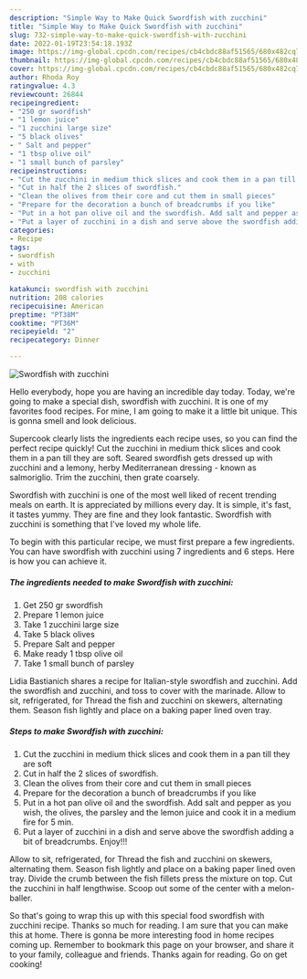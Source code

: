 ```yaml
---
description: "Simple Way to Make Quick Swordfish with zucchini"
title: "Simple Way to Make Quick Swordfish with zucchini"
slug: 732-simple-way-to-make-quick-swordfish-with-zucchini
date: 2022-01-19T23:54:18.193Z
image: https://img-global.cpcdn.com/recipes/cb4cbdc88af51565/680x482cq70/swordfish-with-zucchini-recipe-main-photo.jpg
thumbnail: https://img-global.cpcdn.com/recipes/cb4cbdc88af51565/680x482cq70/swordfish-with-zucchini-recipe-main-photo.jpg
cover: https://img-global.cpcdn.com/recipes/cb4cbdc88af51565/680x482cq70/swordfish-with-zucchini-recipe-main-photo.jpg
author: Rhoda Roy
ratingvalue: 4.3
reviewcount: 26844
recipeingredient:
- "250 gr swordfish"
- "1 lemon juice"
- "1 zucchini large size"
- "5 black olives"
- " Salt and pepper"
- "1 tbsp olive oil"
- "1 small bunch of parsley"
recipeinstructions:
- "Cut the zucchini in medium thick slices and cook them in a pan till they are soft"
- "Cut in half the 2 slices of swordfish."
- "Clean the olives from their core and cut them in small pieces"
- "Prepare for the decoration a bunch of breadcrumbs if you like"
- "Put in a hot pan olive oil and the swordfish. Add salt and pepper as you wish, the olives, the parsley and the lemon juice and cook it in a medium fire for 5 min."
- "Put a layer of zucchini in a dish and serve above the swordfish adding a bit of breadcrumbs. Enjoy!!!"
categories:
- Recipe
tags:
- swordfish
- with
- zucchini

katakunci: swordfish with zucchini 
nutrition: 208 calories
recipecuisine: American
preptime: "PT38M"
cooktime: "PT36M"
recipeyield: "2"
recipecategory: Dinner

---
```



![Swordfish with zucchini](https://img-global.cpcdn.com/recipes/cb4cbdc88af51565/680x482cq70/swordfish-with-zucchini-recipe-main-photo.jpg)

Hello everybody, hope you are having an incredible day today. Today, we're going to make a special dish, swordfish with zucchini. It is one of my favorites food recipes. For mine, I am going to make it a little bit unique. This is gonna smell and look delicious.

Supercook clearly lists the ingredients each recipe uses, so you can find the perfect recipe quickly! Cut the zucchini in medium thick slices and cook them in a pan till they are soft. Seared swordfish gets dressed up with zucchini and a lemony, herby Mediterranean dressing - known as salmoriglio. Trim the zucchini, then grate coarsely.

Swordfish with zucchini is one of the most well liked of recent trending meals on earth. It is appreciated by millions every day. It is simple, it's fast, it tastes yummy. They are fine and they look fantastic. Swordfish with zucchini is something that I've loved my whole life.


To begin with this particular recipe, we must first prepare a few ingredients. You can have swordfish with zucchini using 7 ingredients and 6 steps. Here is how you can achieve it.

<!--inarticleads1-->

##### The ingredients needed to make Swordfish with zucchini:

1. Get 250 gr swordfish
1. Prepare 1 lemon juice
1. Take 1 zucchini large size
1. Take 5 black olives
1. Prepare  Salt and pepper
1. Make ready 1 tbsp olive oil
1. Take 1 small bunch of parsley


Lidia Bastianich shares a recipe for Italian-style swordfish and zucchini. Add the swordfish and zucchini, and toss to cover with the marinade. Allow to sit, refrigerated, for Thread the fish and zucchini on skewers, alternating them. Season fish lightly and place on a baking paper lined oven tray. 

<!--inarticleads2-->

##### Steps to make Swordfish with zucchini:

1. Cut the zucchini in medium thick slices and cook them in a pan till they are soft
1. Cut in half the 2 slices of swordfish.
1. Clean the olives from their core and cut them in small pieces
1. Prepare for the decoration a bunch of breadcrumbs if you like
1. Put in a hot pan olive oil and the swordfish. Add salt and pepper as you wish, the olives, the parsley and the lemon juice and cook it in a medium fire for 5 min.
1. Put a layer of zucchini in a dish and serve above the swordfish adding a bit of breadcrumbs. Enjoy!!!


Allow to sit, refrigerated, for Thread the fish and zucchini on skewers, alternating them. Season fish lightly and place on a baking paper lined oven tray. Divide the crumb between the fish fillets press the mixture on top. Cut the zucchini in half lengthwise. Scoop out some of the center with a melon-baller. 

So that's going to wrap this up with this special food swordfish with zucchini recipe. Thanks so much for reading. I am sure that you can make this at home. There is gonna be more interesting food in home recipes coming up. Remember to bookmark this page on your browser, and share it to your family, colleague and friends. Thanks again for reading. Go on get cooking!

